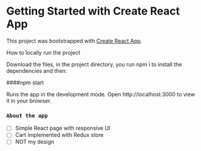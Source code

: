 # Getting Started with Create React App

This project was bootstrapped with [Create React App](https://github.com/facebook/create-react-app).

How to locally run the project

Download the files, in the project directory, you run npm i to install the dependencies and then:

####npm start

Runs the app in the development mode.
Open http://localhost:3000 to view it in your browser.

### `About the app`

- [ ] Simple React page with responsive UI
- [ ] Cart implemented with Redux store
- [ ] NOT my design